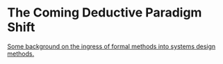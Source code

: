 # The Coming Deductive Paradigm Shift





[Some background on the ingress of formal methods into systems design methods.](https://x.com/i/grok/share/7yV5cTt9u2Q8bxGM73bVlEMHF)
